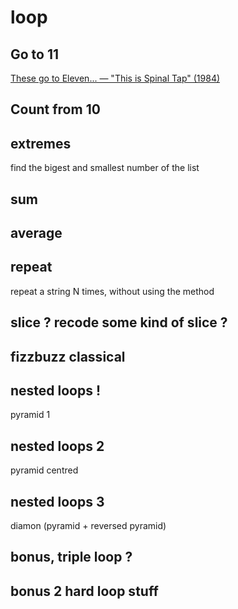 # loop

## Go to 11

[These go to Eleven... — "This is Spinal Tap" (1984)](https://www.youtube.com/watch?v=hW008FcKr3Q)

## Count from 10

## extremes

find the bigest and smallest number of the list

## sum

## average

## repeat

repeat a string N times, without using the method

## slice ? recode some kind of slice ?

## fizzbuzz classical

## nested loops !

pyramid 1

## nested loops 2

pyramid centred

## nested loops 3

diamon (pyramid + reversed pyramid)

## bonus, triple loop ?

## bonus 2 hard loop stuff
